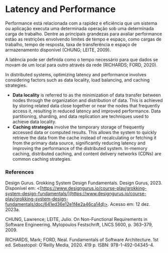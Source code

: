 # Latency and Performance

Performance está relacionada com a rapidez e eficiência que um sistema ou aplicação executa uma determinada operação sob uma determinada carga de trabalho. Dentre as principais grandezas para avaliar performance estão as restrições envolvendo limites de tempo e espaço, como cargas de trabalho, tempo de resposta, taxa de transferência e espaço de armazenamento disponível (CHUNG; LEITE, 2009).



A latência pode ser definida como o tempo necessário para que dados se movam de um local para outro através da rede (RICHARDS; FORD, 2020).



In distributed systems, optimizing latency and performance involves considering factors such as data locality, load balancing, and caching strategies.



* **Data locality** is referred to as the minimization of data transfer between nodes through the organization and distribution of data. This is achieved by storing related data close together or near the nodes that frequently access it, resulting in reduced latency and improved performance. Data partitioning, sharding, and data replication are techniques used to achieve data locality.
* **Caching strategies** involve the temporary storage of frequently accessed data or computed results. This allows the system to quickly retrieve the data from the cache instead of recalculating or fetching it from the primary data source, significantly reducing latency and improving the performance of the distributed system. In-memory caching, distributed caching, and content delivery networks (CDNs) are common caching strategies.



### References

Design Gurus. Grokking System Design Fundamentals. Design Gurus, 2023. Disponível em: <[https://www.designgurus.io/course-play/grokking-system-design-fundamentals/](https://www.designgurus.io/course-play/grokking-system-design-fundamentals/doc/641ed36e12e1f4e2a46ca14d)>. Acesso em: 12 dez. 2023a.

CHUNG, Lawrence; LEITE, Julio. On Non-Functional Requirements in Software Engineering. Mylopoulos Festschrift, LNCS 5600, p. 363–379, 2009.

RICHARDS, Mark; FORD, Neal. Fundamentals of Software Architecture. 1st ed. Sebastopol: O'Reilly Media, 2020. 419 p. ISBN: 978-1-492-04345-4.
